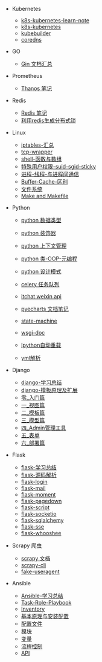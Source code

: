* Kubernetes
  * [k8s-kubernetes-learn-note](/documents/kubernetes/k8s-kubernetes-learn-note)
  * [k8s-kubernetes](/documents/kubernetes/k8s-kubernetes)
  * [kubebuilder](/documents/kubernetes/kubebuilder)
  * [coredns](/documents/kubernetes/coredns)
* GO
  * [Gin 文档汇总](/documents/go/gin)
* Prometheus
  * [Thanos 笔记](/documents/prometheus/thanos)
* Redis
  * [Redis 笔记](/documents/redis/redis-note)
  * [利用redis生成分布式锁](/documents/redis/利用redis生成分布式锁)
* Linux
  * [iptables-汇总](documents/linux/linux-iptables-汇总)
  * [tcp-wrapper](documents/linux/linux-tcp-wrapper)
  * [shell-函数与数组](documents/linux/linux-shell-函数与数组)
  * [特殊用户权限-suid-sgid-sticky](documents/linux/linux-特殊用户权限-suid-sgid-sticky)
  * [进程-线程-与进程间通信](documents/linux/linux-进程-线程-与进程间通信)
  * [Buffer-Cache-区别](documents/linux/linux-Buffer-Cache-区别)
  * [文件系统](documents/linux/linux-文件系统)
  * [Make and Makefile](documents/linux/make-and-makefile)
* Python
  * [python 数据类型](documents/python/python-数据类型)
  * [python 装饰器](documents/python/Python-装饰器)
  * [python 上下文管理](documents/python/Python-上下文管理)
  * [python 类-OOP-元编程](documents/python/python-类-OOP-元编程)
  * [python 设计模式](documents/python/python-设计模式)

  * [celery 任务队列](documents/python/python-celery-任务队列)
  * [itchat weixin api](documents/python/python-itchat-weixin-api)
  * [pyecharts 文档笔记](documents/python/python-pyecharts-文档笔记)
  * [state-machine](documents/python/python-state-machine)
  * [wsgi-doc](documents/python/python-wsgi-doc)
  
  * [Ipython自动重载](documents/python/python-Ipython自动重载)
  * [yml解析](documents/python/python-yml解析)
  
* Django
  * [django-学习总结](/documents/django/django-学习总结)
  * [django-模板原理及扩展](/documents/django/django-模板原理及扩展)
  * [零_入门篇](/documents/django/django之零--入门篇)
  * [一_视图篇](/documents/django/django之一--视图篇)
  * [二_模板篇](/documents/django/django之二--模板篇)
  * [三_模型篇](/documents/django/django之三--模型篇)
  * [四_Admin管理工具](/documents/django/django之四--Admin管理工具)
  * [五_表单](/documents/django/django之五--表单)
  * [六_部署篇](/documents/django/django之六--部署篇)
* Flask
  * [flask-学习总结](/documents/flask/flask-学习总结)
  * [flask-源码解析](/documents/flask/flask-源码解析)
  * [flask-login](/documents/flask/flaskExt--flask-login)
  * [flask-mail](/documents/flask/flaskExt--flask-mail)
  * [flask-moment](/documents/flask/flaskExt--flask-moment)
  * [flask-pagedown](/documents/flask/flaskExt--flask-pagedown)
  * [flask-script](/documents/flask/flaskExt--flask-script)
  * [flask-socketio](/documents/flask/flaskExt--flask-socketio)
  * [flask-sqlalchemy](/documents/flask/flaskExt--flask-sqlalchemy)
  * [flask-sse](/documents/flask/flaskExt--flask-sse)
  * [flask-whooshee](/documents/flask/flaskExt--flask-whooshee)
* Scrapy 爬虫
  * [scrapy 文档](documents/scrapy/scrapy)
  * [scrapy-cli](documents/scrapy/scrapy-cli)
  * [fake-useragent](documents/scrapy/fake-useragent)
* Ansible
  * [Ansible-学习总结](/documents/ansible/Ansible-学习总结)  
  * [Task-Role-Playbook](/documents/ansible/Ansible-task-role-playbook)
  * [Inventory](/documents/ansible/Ansible-Inventory)
  * [基本原理与安装配置](/documents/ansible/Ansible-基本原理与安装配置)
  * [配置文件](/documents/ansible/Ansible-配置文件)
  * [模块](/documents/ansible/Ansible-模块)
  * [变量](/documents/ansible/Ansible-变量)
  * [流程控制](/documents/ansible/Ansible-流程控制)
  * [API](/documents/ansible/Ansible-API)
